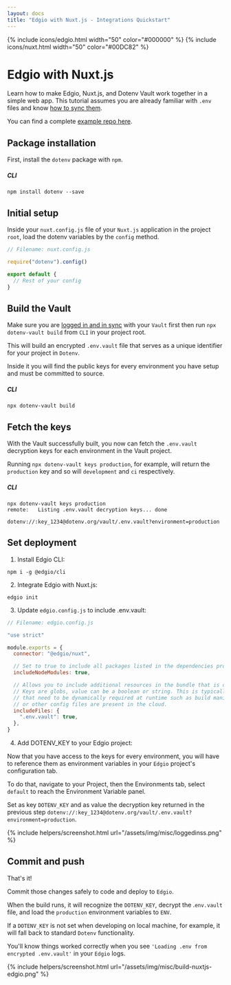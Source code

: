 ```yaml
---
layout: docs
title: "Edgio with Nuxt.js - Integrations Quickstart"
---
```


{% include icons/edgio.html width="50" color="#000000" %}
{% include icons/nuxt.html width="50" color="#00DC82" %}

# **Edgio with Nuxt.js**

Learn how to make Edgio, Nuxt.js, and Dotenv Vault work together in a simple web app. This tutorial assumes you are already familiar with `.env` files and know [how to sync them](/docs/tutorials/sync).

You can find a complete [example repo here](https://github.com/dotenv-org/integration-example-edgio-nuxtjs).

## Package installation

First, install the `dotenv` package with `npm`.

##### CLI

```shell
npm install dotenv --save
```

## Initial setup

Inside your `nuxt.config.js` file of your `Nuxt.js` application in the project `root`, load the dotenv variables by the `config` method.

```js
// Filename: nuxt.config.js

require("dotenv").config()

export default {
  // Rest of your config
}
```

## Build the Vault

Make sure you are [logged in and in sync](/docs/tutorials/sync) with your `Vault` first then run `npx dotenv-vault build` from `CLI` in your project root.

This will build an encrypted `.env.vault` file that serves as a unique identifier for your project in `Dotenv`.

Inside it you will find the public keys for every environment you have setup and must be committed to source.

##### CLI

```shell
npx dotenv-vault build
```

## Fetch the keys

With the Vault successfully built, you now can fetch the `.env.vault` decryption keys for each environment in the Vault project.

Running `npx dotenv-vault keys production`, for example, will return the `production` key and so will `development` and `ci` respectively.

##### CLI

```shell
npx dotenv-vault keys production
remote:   Listing .env.vault decryption keys... done

dotenv://:key_1234@dotenv.org/vault/.env.vault?environment=production
```

## Set deployment

1. Install Edgio CLI:

```shell
npm i -g @edgio/cli
```

2. Integrate Edgio with Nuxt.js:

```shell
edgio init
```

3. Update `edgio.config.js` to include .env.vault:

```js
// Filename: edgio.config.js

"use strict"

module.exports = {
  connector: "@edgio/nuxt",

  // Set to true to include all packages listed in the dependencies property of package.json when deploying to Edgio.
  includeNodeModules: true,

  // Allows you to include additional resources in the bundle that is deployed to Edgio’s serverless JS workers.
  // Keys are globs, value can be a boolean or string. This is typically used to ensure that resources
  // that need to be dynamically required at runtime such as build manifests for server-side rendering
  // or other config files are present in the cloud.
  includeFiles: {
    ".env.vault": true,
  }, 
}
```

4. Add DOTENV_KEY to your Edgio project:

Now that you have access to the keys for every environment, you will have to reference them as environment variables in your `Edgio` project's configuration tab.

To do that, navigate to your Project, then the Environments tab, select `default` to reach the Environment Variable panel.

Set as key `DOTENV_KEY` and as value the decryption key returned in the previous step `dotenv://:key_1234@dotenv.org/vault/.env.vault?environment=production`.

{% include helpers/screenshot.html url="/assets/img/misc/loggedinss.png" %}

## Commit and push

That's it!

Commit those changes safely to code and deploy to `Edgio`.

When the build runs, it will recognize the `DOTENV_KEY`, decrypt the .`env.vault` file, and load the `production` environment variables to `ENV`.

If a `DOTENV_KEY` is not set when developing on local machine, for example, it will fall back to standard `Dotenv` functionality.

You'll know things worked correctly when you see `'Loading .env from encrypted .env.vault'` in your `Edgio` logs.

{% include helpers/screenshot.html url="/assets/img/misc/build-nuxtjs-edgio.png" %}
